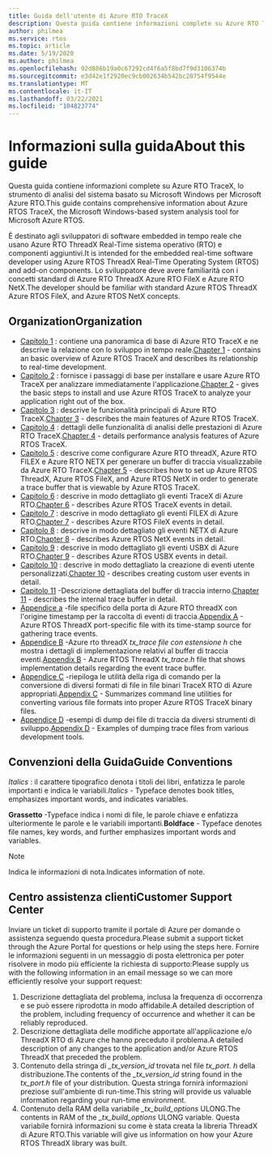 ```yaml
---
title: Guida dell'utente di Azure RTO TraceX
description: Questa guida contiene informazioni complete su Azure RTO TraceX, lo strumento di analisi del sistema basato su Microsoft Windows di Microsoft.
author: philmea
ms.service: rtos
ms.topic: article
ms.date: 5/19/2020
ms.author: philmea
ms.openlocfilehash: 92d886b19a0c67292cd4f6a5f8bd7f9d3106374b
ms.sourcegitcommit: e3d42e1f2920ec9cb002634b542bc20754f9544e
ms.translationtype: MT
ms.contentlocale: it-IT
ms.lasthandoff: 03/22/2021
ms.locfileid: "104823774"
---
```

# <a name="about-this-guide"></a><span data-ttu-id="a8f7a-103">Informazioni sulla guida</span><span class="sxs-lookup"><span data-stu-id="a8f7a-103">About this guide</span></span>

<span data-ttu-id="a8f7a-104">Questa guida contiene informazioni complete su Azure RTO TraceX, lo strumento di analisi del sistema basato su Microsoft Windows per Microsoft Azure RTO.</span><span class="sxs-lookup"><span data-stu-id="a8f7a-104">This guide contains comprehensive information about Azure RTOS TraceX, the Microsoft Windows-based system analysis tool for Microsoft Azure RTOS.</span></span>

<span data-ttu-id="a8f7a-105">È destinato agli sviluppatori di software embedded in tempo reale che usano Azure RTO ThreadX Real-Time sistema operativo (RTO) e componenti aggiuntivi.</span><span class="sxs-lookup"><span data-stu-id="a8f7a-105">It is intended for the embedded real-time software developer using Azure RTOS ThreadX Real-Time Operating System (RTOS) and add-on components.</span></span> <span data-ttu-id="a8f7a-106">Lo sviluppatore deve avere familiarità con i concetti standard di Azure RTO ThreadX Azure RTO FileX e Azure RTO NetX.</span><span class="sxs-lookup"><span data-stu-id="a8f7a-106">The developer should be familiar with standard Azure RTOS ThreadX Azure RTOS FileX, and Azure RTOS NetX concepts.</span></span>

## <a name="organization"></a><span data-ttu-id="a8f7a-107">Organization</span><span class="sxs-lookup"><span data-stu-id="a8f7a-107">Organization</span></span>

- <span data-ttu-id="a8f7a-108">[Capitolo 1](chapter1.md) : contiene una panoramica di base di Azure RTO TraceX e ne descrive la relazione con lo sviluppo in tempo reale.</span><span class="sxs-lookup"><span data-stu-id="a8f7a-108">[Chapter 1](chapter1.md) - contains an basic overview of Azure RTOS TraceX and describes its relationship to real-time development.</span></span>
- <span data-ttu-id="a8f7a-109">[Capitolo 2](chapter2.md) : fornisce i passaggi di base per installare e usare Azure RTO TraceX per analizzare immediatamente l'applicazione.</span><span class="sxs-lookup"><span data-stu-id="a8f7a-109">[Chapter 2](chapter2.md) - gives the basic steps to install and use Azure RTOS TraceX to analyze your application right out of the box.</span></span>
- <span data-ttu-id="a8f7a-110">[Capitolo 3](chapter3.md) : descrive le funzionalità principali di Azure RTO TraceX.</span><span class="sxs-lookup"><span data-stu-id="a8f7a-110">[Chapter 3](chapter3.md) - describes the main features of Azure RTOS TraceX.</span></span>
- <span data-ttu-id="a8f7a-111">[Capitolo 4](chapter4.md) : dettagli delle funzionalità di analisi delle prestazioni di Azure RTO TraceX.</span><span class="sxs-lookup"><span data-stu-id="a8f7a-111">[Chapter 4](chapter4.md) - details performance analysis features of Azure RTOS TraceX.</span></span>
- <span data-ttu-id="a8f7a-112">[Capitolo 5](chapter5.md) : descrive come configurare Azure RTO threadX, Azure RTO FILEX e Azure RTO NETX per generare un buffer di traccia visualizzabile da Azure RTO TraceX.</span><span class="sxs-lookup"><span data-stu-id="a8f7a-112">[Chapter 5](chapter5.md) - describes how to set up Azure RTOS ThreadX, Azure RTOS FileX, and Azure RTOS NetX in order to generate a trace buffer that is viewable by Azure RTOS TraceX.</span></span>
- <span data-ttu-id="a8f7a-113">[Capitolo 6](chapter6.md) : descrive in modo dettagliato gli eventi TraceX di Azure RTO.</span><span class="sxs-lookup"><span data-stu-id="a8f7a-113">[Chapter 6](chapter6.md) - describes Azure RTOS TraceX events in detail.</span></span>
- <span data-ttu-id="a8f7a-114">[Capitolo 7](chapter7.md) : descrive in modo dettagliato gli eventi FILEX di Azure RTO.</span><span class="sxs-lookup"><span data-stu-id="a8f7a-114">[Chapter 7](chapter7.md) - describes Azure RTOS FileX events in detail.</span></span>
- <span data-ttu-id="a8f7a-115">[Capitolo 8](chapter8.md) : descrive in modo dettagliato gli eventi NETX di Azure RTO.</span><span class="sxs-lookup"><span data-stu-id="a8f7a-115">[Chapter 8](chapter8.md) - describes Azure RTOS NetX events in detail.</span></span>
- <span data-ttu-id="a8f7a-116">[Capitolo 9](chapter9.md) : descrive in modo dettagliato gli eventi USBX di Azure RTO.</span><span class="sxs-lookup"><span data-stu-id="a8f7a-116">[Chapter 9](chapter9.md) - describes Azure RTOS USBX events in detail.</span></span>
- <span data-ttu-id="a8f7a-117">[Capitolo 10](chapter10.md) : descrive in modo dettagliato la creazione di eventi utente personalizzati.</span><span class="sxs-lookup"><span data-stu-id="a8f7a-117">[Chapter 10](chapter10.md) - describes creating custom user events in detail.</span></span>
- <span data-ttu-id="a8f7a-118">[Capitolo 11](chapter11.md) -Descrizione dettagliata del buffer di traccia interno.</span><span class="sxs-lookup"><span data-stu-id="a8f7a-118">[Chapter 11](chapter11.md) - describes the internal trace buffer in detail.</span></span>
- <span data-ttu-id="a8f7a-119">[Appendice a](appendix-a.md) -file specifico della porta di Azure RTO threadX con l'origine timestamp per la raccolta di eventi di traccia.</span><span class="sxs-lookup"><span data-stu-id="a8f7a-119">[Appendix A](appendix-a.md) - Azure RTOS ThreadX port-specific file with its time-stamp source for gathering trace events.</span></span>
- <span data-ttu-id="a8f7a-120">[Appendice B](appendix-b.md) -Azure rto threadX *tx_trace file con estensione h* che mostra i dettagli di implementazione relativi al buffer di traccia eventi.</span><span class="sxs-lookup"><span data-stu-id="a8f7a-120">[Appendix B](appendix-b.md) - Azure RTOS ThreadX *tx_trace.h* file that shows implementation details regarding the event trace buffer.</span></span>
- <span data-ttu-id="a8f7a-121">[Appendice C](appendix-c.md) -riepiloga le utilità della riga di comando per la conversione di diversi formati di file in file binari TraceX RTO di Azure appropriati.</span><span class="sxs-lookup"><span data-stu-id="a8f7a-121">[Appendix C](appendix-c.md) - Summarizes command line utilities for converting various file formats into proper Azure RTOS TraceX binary files.</span></span>
- <span data-ttu-id="a8f7a-122">[Appendice D](appendix-d.md) -esempi di dump dei file di traccia da diversi strumenti di sviluppo.</span><span class="sxs-lookup"><span data-stu-id="a8f7a-122">[Appendix D](appendix-d.md) - Examples of dumping trace files from various development tools.</span></span>

## <a name="guide-conventions"></a><span data-ttu-id="a8f7a-123">Convenzioni della Guida</span><span class="sxs-lookup"><span data-stu-id="a8f7a-123">Guide Conventions</span></span>

<span data-ttu-id="a8f7a-124">*Italics* : il carattere tipografico denota i titoli dei libri, enfatizza le parole importanti e indica le variabili.</span><span class="sxs-lookup"><span data-stu-id="a8f7a-124">*Italics* - Typeface denotes book titles, emphasizes important words, and indicates variables.</span></span>

<span data-ttu-id="a8f7a-125">**Grassetto** -Typeface indica i nomi di file, le parole chiave e enfatizza ulteriormente le parole e le variabili importanti.</span><span class="sxs-lookup"><span data-stu-id="a8f7a-125">**Boldface** - Typeface denotes file names, key words, and further emphasizes important words and variables.</span></span>

> [!NOTE]
> <span data-ttu-id="a8f7a-126">Indica le informazioni di nota.</span><span class="sxs-lookup"><span data-stu-id="a8f7a-126">Indicates information of note.</span></span>

## <a name="customer-support-center"></a><span data-ttu-id="a8f7a-127">Centro assistenza clienti</span><span class="sxs-lookup"><span data-stu-id="a8f7a-127">Customer Support Center</span></span>

<span data-ttu-id="a8f7a-128">Inviare un ticket di supporto tramite il portale di Azure per domande o assistenza seguendo questa procedura.</span><span class="sxs-lookup"><span data-stu-id="a8f7a-128">Please submit a support ticket through the Azure Portal for questions or help using the steps here.</span></span> <span data-ttu-id="a8f7a-129">Fornire le informazioni seguenti in un messaggio di posta elettronica per poter risolvere in modo più efficiente la richiesta di supporto:</span><span class="sxs-lookup"><span data-stu-id="a8f7a-129">Please supply us with the following information in an email message so we can more efficiently resolve your support request:</span></span>

1. <span data-ttu-id="a8f7a-130">Descrizione dettagliata del problema, inclusa la frequenza di occorrenza e se può essere riprodotta in modo affidabile.</span><span class="sxs-lookup"><span data-stu-id="a8f7a-130">A detailed description of the problem, including frequency of occurrence and whether it can be reliably reproduced.</span></span>
2. <span data-ttu-id="a8f7a-131">Descrizione dettagliata delle modifiche apportate all'applicazione e/o ThreadX RTO di Azure che hanno preceduto il problema.</span><span class="sxs-lookup"><span data-stu-id="a8f7a-131">A detailed description of any changes to the application and/or Azure RTOS ThreadX that preceded the problem.</span></span>
3. <span data-ttu-id="a8f7a-132">Contenuto della stringa di *_tx_version_id* trovata nel file *tx_port. h* della distribuzione.</span><span class="sxs-lookup"><span data-stu-id="a8f7a-132">The contents of the *_tx_version_id* string found in the *tx_port.h* file of your distribution.</span></span> <span data-ttu-id="a8f7a-133">Questa stringa fornirà informazioni preziose sull'ambiente di run-time.</span><span class="sxs-lookup"><span data-stu-id="a8f7a-133">This string will provide us valuable information regarding your run-time environment.</span></span>
4. <span data-ttu-id="a8f7a-134">Contenuto della RAM della variabile *_tx_build_options* ULONG.</span><span class="sxs-lookup"><span data-stu-id="a8f7a-134">The contents in RAM of the *_tx_build_options* ULONG variable.</span></span> <span data-ttu-id="a8f7a-135">Questa variabile fornirà informazioni su come è stata creata la libreria ThreadX di Azure RTO.</span><span class="sxs-lookup"><span data-stu-id="a8f7a-135">This variable will give us information on how your Azure RTOS ThreadX library was built.</span></span>
